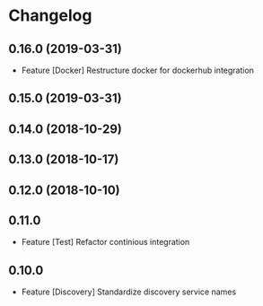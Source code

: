 # Changelog

## 0.16.0 (2019-03-31)

- Feature [Docker] Restructure docker for dockerhub integration

## 0.15.0 (2019-03-31)

## 0.14.0 (2018-10-29)

## 0.13.0 (2018-10-17)

## 0.12.0 (2018-10-10)

## 0.11.0

- Feature [Test] Refactor continious integration

## 0.10.0

- Feature [Discovery] Standardize discovery service names

